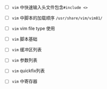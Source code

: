 

- [ ] `vim` 中快速输入头文件包含`#include <>`
- [ ] `vim` 中脚本的加载顺序 `/usr/share/vim/vim81/`
- [ ] `vim` vim file type 使用
- [ ] `vim` 脚本基础
- [ ] `vim` 缓冲区列表
- [ ] `vim` 参数列表
- [ ] `vim` quickfix列表
- [ ] `vim` 中寄存器


